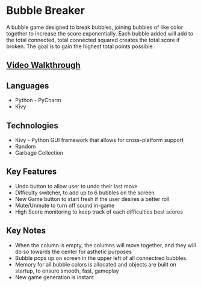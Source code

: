 # Bubble Breaker
A bubble game designed to break bubbles, joining bubbles of like color together to increase the score exponentially.
Each bubble added will add to the total connected, total connected squared creates the total score if broken. 
The goal is to gain the highest total points possible.

## [Video Walkthrough](https://drive.google.com/file/d/1snXnTPGIfFp6Y0SYDih93aYeTqgkIYVk/view)

## Languages
* Python - PyCharm
* Kivy

## Technologies
* Kivy - Python GUI framework that allows for cross-platform support
* Random
* Garbage Collection

## Key Features
* Undo button to allow user to undo their last move
* Difficulty switcher, to add up to 6 bubbles on the screen
* New Game button to start fresh if the user desires a better roll
* Mute/Unmute to turn off sound in-game
* High Score monitoring to keep track of each difficulties best scores

## Key Notes
* When the column is empty, the columns will move together, and they will do so towards the center for asthetic purposes
* Bubble pops up on screen in the upper left of all connectred bubbles. 
* Memory for all bubble colors is allocated and objects are built on startup, to ensure smooth, fast, gameplay
* New game generation is instant
